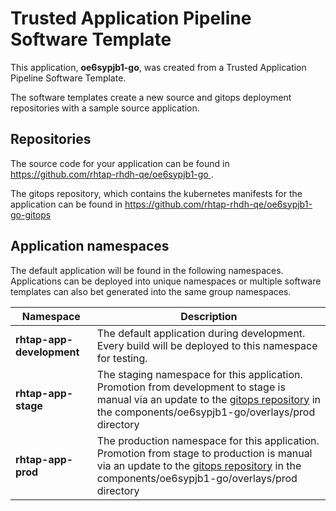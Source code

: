 # Trusted Application Pipeline Software Template

This application, **oe6sypjb1-go**, was created from a Trusted Application Pipeline Software Template.

The software templates create a new source and gitops deployment repositories with a sample source application. 

## Repositories

The source code for your application can be found in [https://github.com/rhtap-rhdh-qe/oe6sypjb1-go ](https://github.com/rhtap-rhdh-qe/oe6sypjb1-go ).
 
The gitops repository, which contains the kubernetes manifests for the application can be found in 
[https://github.com/rhtap-rhdh-qe/oe6sypjb1-go-gitops ](https://github.com/rhtap-rhdh-qe/oe6sypjb1-go-gitops ) 

## Application namespaces 

The default application will be found in the following namespaces. Applications can be deployed into unique namespaces or multiple software templates can also bet generated into the same group namespaces.  

|  Namespace   |  Description   |  
| -------- | -------- |   
| **rhtap-app-development** | The default application during development. Every build will be deployed to this namespace for testing. | 
| **rhtap-app-stage** | The staging namespace for this application. Promotion from development to stage is manual via an update to the [gitops repository](https://github.com/rhtap-rhdh-qe/oe6sypjb1-go-gitops ) in the components/oe6sypjb1-go/overlays/prod directory |  
| **rhtap-app-prod** | The production namespace for this application. Promotion from stage to production is manual via an update to the [gitops repository](https://github.com/rhtap-rhdh-qe/oe6sypjb1-go-gitops ) in the components/oe6sypjb1-go/overlays/prod directory | 